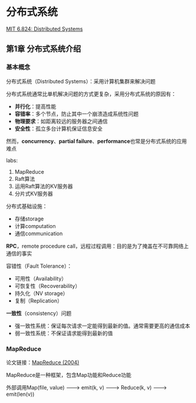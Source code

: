 # 分布式系统

[MIT 6.824: Distributed Systems](https://pdos.csail.mit.edu/6.824/index.html)

## 第1章 分布式系统介绍

### 基本概念

分布式系统（Distributed Systems）：采用计算机集群来解决问题

分布式系统通常比单机解决问题的方式更复杂，采用分布式系统的原因有：

- **并行化**：提高性能
- **容错率**：多个节点，防止其中一个崩溃造成系统性问题
- **物理要求**：如距离较远的服务器之间通信
- **安全性**：孤立多台计算机保证信息安全

然而，**concurrency**、**partial failure**、**performance**也常是分布式系统的应用难点



labs:

1. MapReduce
2. Raft算法
3. 运用Raft算法的KV服务器
4. 分片式KV服务器



分布式基础设施：

- 存储storage
- 计算computation
- 通信communication



**RPC**，remote procedure call，远程过程调用：目的是为了掩盖在不可靠网络上通信的事实



容错性（Fault Tolerance）：

- 可用性（Availability）
- 可恢复性（Recoverability）
- 持久化（NV storage）
- 复制（Replication）



**一致性**（consistency）问题

- 强一致性系统：保证每次请求一定能得到最新的值。通常需要更高的通信成本
- 弱一致性系统：不保证请求能得到最新的值





### MapReduce

论文链接：[MapReduce (2004)](https://pdos.csail.mit.edu/6.824/papers/mapreduce.pdf)

MapReduce是一种框架，包含Map功能和Reduce功能

外部调用Map(file, value) ---> emit(k, v) ---> Reduce(k, v) ---> emit(len(v))

